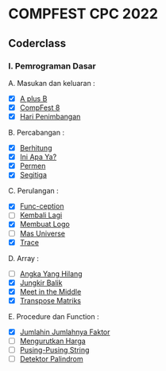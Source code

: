 # COMPFEST CPC 2022

## Coderclass

### I. Pemrograman Dasar

A. Masukan dan keluaran :

- [x] [A plus B](https://github.com/sibeux/COMPFEST-CPC/tree/MyProgram/Coderclass/Pemrograman%20Dasar/Masukan%20dan%20Keluaran/A%20plus%20B)
- [x] [CompFest 8](https://github.com/sibeux/COMPFEST-CPC/tree/MyProgram/Coderclass/Pemrograman%20Dasar/Masukan%20dan%20Keluaran/CompFest%208)
- [x] [Hari Penimbangan](https://github.com/sibeux/COMPFEST-CPC/tree/MyProgram/Coderclass/Pemrograman%20Dasar/Masukan%20dan%20Keluaran/Hari%20Penimbangan)

B. Percabangan :

- [x] [Berhitung](https://github.com/sibeux/COMPFEST-CPC/tree/MyProgram/Coderclass/Pemrograman%20Dasar/Percabangan/Berhitung)
- [x] [Ini Apa Ya?](https://github.com/sibeux/COMPFEST-CPC/tree/MyProgram/Coderclass/Pemrograman%20Dasar/Percabangan/Ini%20Apa%20Ya)
- [x] [Permen](https://github.com/sibeux/COMPFEST-CPC/tree/MyProgram/Coderclass/Pemrograman%20Dasar/Percabangan/Permen)
- [x] [Segitiga](https://github.com/sibeux/COMPFEST-CPC/tree/MyProgram/Coderclass/Pemrograman%20Dasar/Percabangan/Segitiga)

C. Perulangan :

- [x] [Func-ception](https://github.com/sibeux/COMPFEST-CPC/tree/MyProgram/Coderclass/Pemrograman%20Dasar/Perulangan/Func-ception)
- [ ] [Kembali Lagi]()
- [x] [Membuat Logo](https://github.com/sibeux/COMPFEST-CPC/tree/MyProgram/Coderclass/Pemrograman%20Dasar/Perulangan/Membuat%20Logo)
- [ ] [Mas Universe]()
- [x] [Trace](https://github.com/sibeux/COMPFEST-CPC/tree/MyProgram/Coderclass/Pemrograman%20Dasar/Perulangan/Trace)

D. Array :

- [ ] [Angka Yang Hilang](https://github.com/sibeux/COMPFEST-CPC/tree/MyProgram/Coderclass/Pemrograman%20Dasar/Array/Angka%20yang%20Hilang)
- [x] [Jungkir Balik](https://github.com/sibeux/COMPFEST-CPC/tree/MyProgram/Coderclass/Pemrograman%20Dasar/Array/Jungkir%20Balik)
- [x] [Meet in the Middle](https://github.com/sibeux/COMPFEST-CPC/tree/MyProgram/Coderclass/Pemrograman%20Dasar/Array/Meet%20in%20the%20Middle)
- [x] [Transpose Matriks](https://github.com/sibeux/COMPFEST-CPC/tree/MyProgram/Coderclass/Pemrograman%20Dasar/Array/Transpose%20Matriks)

E. Procedure dan Function :

- [x] [Jumlahin Jumlahnya Faktor](https://github.com/sibeux/COMPFEST-CPC/tree/MyProgram/Coderclass/Pemrograman%20Dasar/Procedure%20dan%20Function/Faktor)
- [ ] [Mengurutkan Harga]()
- [ ] [Pusing-Pusing String]()
- [ ] [Detektor Palindrom]()
